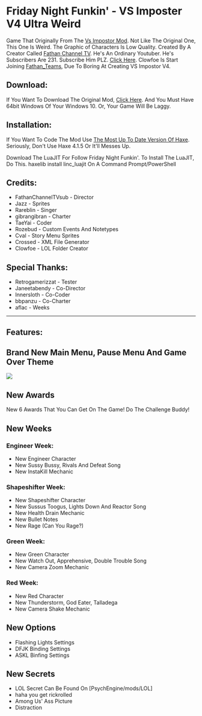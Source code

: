 # Friday Night Funkin' - VS Imposter V4 Ultra Weird
Game That Originally From The [Vs Impostor Mod](https://gamebanana.com/mods/55652). Not Like The Original One, This One Is Weird. The Graphic of Characters Is Low Quality.
Created By A Creator Called [Fathan Channel TV](https://twitter.com/FathanChannelTV). He's An Ordinary Youtuber. He's Subscribers Are 231. Subscribe Him PLZ. [Click Here](https://youtube.com/c/FathanChannelTV).
Clowfoe Is Start Joining [Fathan_Teams](https://www.youtube.com/channel/UCg4S-Cxkr8CB24prjHVdRmA), Due To Boring At Creating VS Impostor V4.

## Download:
If You Want To Download The Original Mod, [Click Here](https://gamebanana.com/mods/342732).
And You Must Have 64bit Windows Of Your Windows 10. Or, Your Game Will Be Laggy.

## Installation:
If You Want To Code The Mod Use [The Most Up To Date Version Of Haxe](https://haxe.org/download/). Seriously, Don't Use
Haxe 4.1.5 Or It'll Messes Up.

Download The LuaJIT For Follow Friday Night Funkin'.
To Install The LuaJIT, Do This. haxelib install linc_luajit On A Command Prompt/PowerShell

## Credits:
* FathanChannelTVsub - Director
* Jazz - Sprites
* Rareblin - Singer
* gibrangibran - Charter
* TaeYai - Coder
* Rozebud - Custom Events And Notetypes
* Cval - Story Menu Sprites
* Crossed - XML File Generator
* Clowfoe - LOL Folder Creator

## Special Thanks:
* Retrogamerizzat - Tester
* Janeetabendy - Co-Director
* Innersloth - Co-Coder
* bbpanzu - Co-Charter
* aflac - Weeks
____________________________

## Features:

## Brand New Main Menu, Pause Menu And Game Over Theme
![](https://i.ytimg.com/an_webp/31p4yVdORrg/mqdefault_6s.webp?du=3000&sqp=COCg4Y0G&rs=AOn4CLCmbqTCxE9OsaAu8_ICu_A9kvPSyg)

## New Awards
New 6 Awards That You Can Get On The Game! Do The Challenge Buddy!

## New Weeks
### Engineer Week:
* New Engineer Character
* New Sussy Bussy, Rivals And Defeat Song
* New InstaKill Mechanic
### Shapeshifter Week:
* New Shapeshifter Character
* New Sussus Toogus, Lights Down And Reactor Song
* New Health Drain Mechanic
* New Bullet Notes
* New Rage (Can You Rage?)
### Green Week:
* New Green Character
* New Watch Out, Apprehensive, Double Trouble Song
* New Camera Zoom Mechanic
### Red Week:
* New Red Character
* New Thunderstorm, God Eater, Talladega
* New Camera Shake Mechanic

## New Options
* Flashing Lights Settings
* DFJK Binding Settings
* ASKL Binfing Settings

## New Secrets
* LOL Secret Can Be Found On [PsychEngine/mods/LOL]
* haha you get rickrolled
* Among Us' Ass Picture
* Distraction
